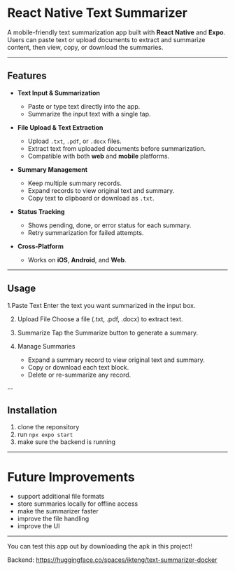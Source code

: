 # React Native Text Summarizer

A mobile-friendly text summarization app built with **React Native** and **Expo**. Users can paste text or upload documents to extract and summarize content, then view, copy, or download the summaries.

---

## Features

- **Text Input & Summarization**
  - Paste or type text directly into the app.
  - Summarize the input text with a single tap.

- **File Upload & Text Extraction**
  - Upload `.txt`, `.pdf`, or `.docx` files.
  - Extract text from uploaded documents before summarization.
  - Compatible with both **web** and **mobile** platforms.

- **Summary Management**
  - Keep multiple summary records.
  - Expand records to view original text and summary.
  - Copy text to clipboard or download as `.txt`.

- **Status Tracking**
  - Shows pending, done, or error status for each summary.
  - Retry summarization for failed attempts.

- **Cross-Platform**
  - Works on **iOS**, **Android**, and **Web**.

---

## Usage
1.Paste Text
    Enter the text you want summarized in the input box.

2. Upload File
    Choose a file (.txt, .pdf, .docx) to extract text.

3. Summarize
    Tap the Summarize button to generate a summary.

4. Manage Summaries
    - Expand a summary record to view original text and summary.
    - Copy or download each text block.
    - Delete or re-summarize any record.

--

## Installation

1. clone the reponsitory
2. run `npx expo start`
3. make sure the backend is running

---

# Future Improvements
- support additional file formats 
- store summaries locally for offline access
- make the summarizer faster
- improve the file handling
- improve the UI

---

You can test this app out by downloading the apk in this project!

Backend: https://huggingface.co/spaces/ikteng/text-summarizer-docker
